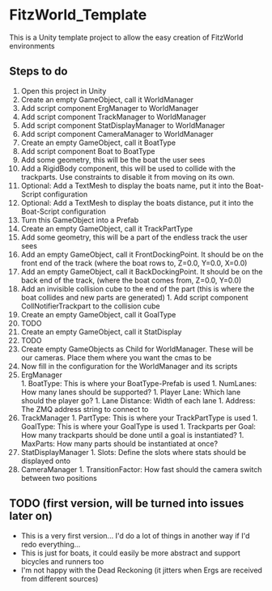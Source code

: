 # FitzWorld_Template
This is a Unity template project to allow the easy creation of FitzWorld environments

## Steps to do
1. Open this project in Unity
1. Create an empty GameObject, call it WorldManager
  1. Add script component ErgManager to WorldManager
  1. Add script component TrackManager to WorldManager
  1. Add script component StatDisplayManager to WorldManager
  1. Add script component CameraManager to WorldManager
1. Create an empty GameObject, call it BoatType
  1. Add script component Boat to BoatType
  1. Add some geometry, this will be the boat the user sees
  1. Add a RigidBody component, this will be used to collide with the trackparts. Use constraints to disable it from moving on its own.
  1. Optional: Add a TextMesh to display the boats name, put it into the Boat-Script configuration
  1. Optional: Add a TextMesh to display the boats distance, put it into the Boat-Script configuration
  1. Turn this GameObject into a Prefab
1. Create an empty GameObject, call it TrackPartType
  1. Add some geometry, this will be a part of the endless track the user sees
  1. Add an empty GameObject, call it FrontDockingPoint. It should be on the front end of the track (where the boat rows to, Z=0.0, Y=0.0, X=0.0)
  1. Add an empty GameObject, call it BackDockingPoint. It should be on the back end of the track, (where the boat comes from, Z=0.0, Y=0.0)
  1. Add an invisible collision cube to the end of the part (this is where the boat collides and new parts are generated)
    1. Add script component CollNotifierTrackpart to the collision cube
1. Create an empty GameObject, call it GoalType
  1. TODO
1. Create an empty GameObject, call it StatDisplay
  1. TODO
1. Create empty GameObjects as Child for WorldManager. These will be our cameras. Place them where you want the cmas to be
1. Now fill in the configuration for the WorldManager and its scripts
  1. ErgManager    
    1. BoatType: This is where your BoatType-Prefab is used
    1. NumLanes: How many lanes should be supported?
    1. Player Lane: Which lane should the player go?
    1. Lane Distance: Width of each lane
    1. Address: The ZMQ address string to connect to
  1. TrackManager
    1. PartType: This is where your TrackPartType is used
    1. GoalType: This is where your GoalType is used
    1. Trackparts per Goal: How many trackparts should be done until a goal is instantiated?
    1. MaxParts: How many parts should be instantiated at once?
  1. StatDisplayManager
    1. Slots: Define the slots where stats should be displayed onto
  1. CameraManager
    1. TransitionFactor: How fast should the camera switch between two positions

## TODO (first version, will be turned into issues later on)
* This is a very first version... I'd do a lot of things in another way if I'd redo everything...
* This is just for boats, it could easily be more abstract and support bicycles and runners too
* I'm not happy with the Dead Reckoning (it jitters when Ergs are received from different sources)
